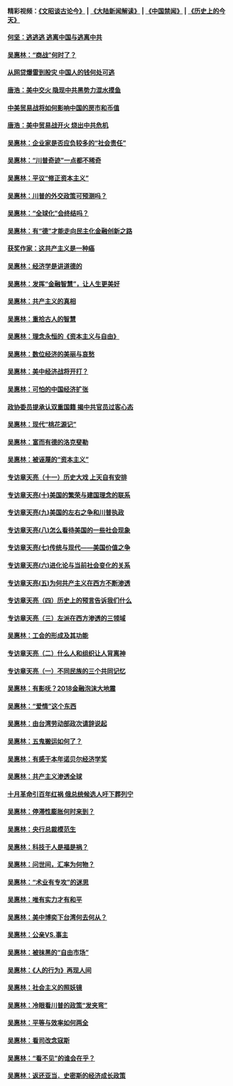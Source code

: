 #### 精彩视频：[《文昭谈古论今》](https://github.com/gfw-breaker/wenzhao/blob/master/README.md?t=11151531) | [《大陆新闻解读》](https://github.com/gfw-breaker/ntdtv-comedy/blob/master/README.md?t=11151531) | [《中国禁闻》](https://github.com/gfw-breaker/ntdtv-news/blob/master/README.md?t=11151531) | [《历史上的今天》](https://github.com/gfw-breaker/today-in-history/blob/master/README.md?t=11151531) 

#### [何坚：逃逃逃 逃离中国与逃离中共](../pages/nsc423/n10592891.md?t=11151531) 

#### [吴惠林：“商战”何时了？](../pages/nsc423/n10573558.md?t=11151531) 

#### [从网贷爆雷到股灾 中国人的钱何处可逃](../pages/nsc423/n10572800.md?t=11151531) 

#### [唐浩：美中交火 隐现中共黑势力混水摸鱼](../pages/nsc423/n10544040.md?t=11151531) 

#### [中美贸易战将如何影响中国的房市和币值](../pages/nsc423/n10543697.md?t=11151531) 

#### [唐浩：美中贸易战开火 烧出中共危机](../pages/nsc423/n10540126.md?t=11151531) 

#### [吴惠林：企业家是否应负较多的“社会责任”](../pages/nsc423/n10535022.md?t=11151531) 

#### [吴惠林：“川普奇迹”一点都不稀奇](../pages/nsc423/n10512808.md?t=11151531) 

#### [吴惠林：平议“修正资本主义”](../pages/nsc423/n10495724.md?t=11151531) 

#### [吴惠林：川普的外交政策可预测吗？](../pages/nsc423/n10462387.md?t=11151531) 

#### [吴惠林：“全球化”会终结吗？](../pages/nsc423/n10452838.md?t=11151531) 

#### [吴惠林：有“德”才能走向民主化金融创新之路](../pages/nsc423/n10432292.md?t=11151531) 

#### [获奖作家：这共产主义是一种癌](../pages/nsc423/n10431541.md?t=11151531) 

#### [吴惠林：经济学是讲道德的](../pages/nsc423/n10398014.md?t=11151531) 

#### [吴惠林：发挥“金融智慧”，让人生更美好](../pages/nsc423/n10375019.md?t=11151531) 

#### [吴惠林：共产主义的真相](../pages/nsc423/n10351394.md?t=11151531) 

#### [吴惠林：重拾古人的智慧](../pages/nsc423/n10337691.md?t=11151531) 

#### [吴惠林：理念永恒的《资本主义与自由》](../pages/nsc423/n10316274.md?t=11151531) 

#### [吴惠林：数位经济的美丽与哀愁](../pages/nsc423/n10292946.md?t=11151531) 

#### [吴惠林：美中经济战将开打？](../pages/nsc423/n10258825.md?t=11151531) 

#### [吴惠林：可怕的中国经济扩张](../pages/nsc423/n10219147.md?t=11151531) 

#### [政协委员提承认双重国籍 揭中共官员过客心态](../pages/nsc423/n10208809.md?t=11151531) 

#### [吴惠林：现代“桃花源记”](../pages/nsc423/n10185234.md?t=11151531) 

#### [吴惠林：富而有德的洛克斐勒](../pages/nsc423/n10142264.md?t=11151531) 

#### [吴惠林：被诬蔑的“资本主义”](../pages/nsc423/n10124816.md?t=11151531) 

#### [专访章天亮（十一）历史大戏 上天自有安排](../pages/nsc423/n10094905.md?t=11151531) 

#### [专访章天亮(十)美国的繁荣与建国理念的联系](../pages/nsc423/n10094899.md?t=11151531) 

#### [专访章天亮(九)美国的左右之争和川普执政](../pages/nsc423/n10094889.md?t=11151531) 

#### [专访章天亮(八)怎么看待美国的一些社会现象](../pages/nsc423/n10094857.md?t=11151531) 

#### [专访章天亮(七)传统与现代——美国价值之争](../pages/nsc423/n10093140.md?t=11151531) 

#### [专访章天亮(六)进化论与当前社会变化的关系](../pages/nsc423/n10092036.md?t=11151531) 

#### [专访章天亮(五)为何共产主义在西方不断渗透](../pages/nsc423/n10083620.md?t=11151531) 

#### [专访章天亮（四）历史上的预言告诉我们什么](../pages/nsc423/n10083606.md?t=11151531) 

#### [专访章天亮（三）左派在西方渗透的三领域](../pages/nsc423/n10081115.md?t=11151531) 

#### [吴惠林：工会的形成及其功能](../pages/nsc423/n10080633.md?t=11151531) 

#### [专访章天亮（二）什么人和组织让人背离神](../pages/nsc423/n10076637.md?t=11151531) 

#### [专访章天亮（一）不同民族的三个共同记忆](../pages/nsc423/n10074188.md?t=11151531) 

#### [吴惠林：有影呒？2018金融泡沫大地震](../pages/nsc423/n10040534.md?t=11151531) 

#### [吴惠林：“爱情”这个东西](../pages/nsc423/n10019423.md?t=11151531) 

#### [吴惠林：由台湾劳动部政次请辞说起](../pages/nsc423/n9979679.md?t=11151531) 

#### [吴惠林：五鬼搬运如何了？](../pages/nsc423/n9925338.md?t=11151531) 

#### [吴惠林：有感于本年诺贝尔经济学奖](../pages/nsc423/n9871883.md?t=11151531) 

#### [吴惠林：共产主义渗透全球](../pages/nsc423/n9812748.md?t=11151531) 

#### [十月革命引百年红祸 俄总统候选人吁下葬列宁](../pages/nsc423/n9810182.md?t=11151531) 

#### [吴惠林：停滞性膨胀何时来到？](../pages/nsc423/n9764136.md?t=11151531) 

#### [吴惠林：央行总裁模范生](../pages/nsc423/n9728134.md?t=11151531) 

#### [吴惠林：科技于人是福是祸？](../pages/nsc423/n9672982.md?t=11151531) 

#### [吴惠林：问世间，汇率为何物？](../pages/nsc423/n9621788.md?t=11151531) 

#### [吴惠林：“术业有专攻”的迷思](../pages/nsc423/n9580363.md?t=11151531) 

#### [吴惠林：唯有实力才有和平](../pages/nsc423/n9529599.md?t=11151531) 

#### [吴惠林：美中博奕下台湾何去何从？](../pages/nsc423/n9483598.md?t=11151531) 

#### [吴惠林：公亲VS.事主](../pages/nsc423/n9425637.md?t=11151531) 

#### [吴惠林：被抹黑的“自由市场”](../pages/nsc423/n9351545.md?t=11151531) 

#### [吴惠林：《人的行为》再现人间](../pages/nsc423/n9296339.md?t=11151531) 

#### [吴惠林：社会主义的照妖镜](../pages/nsc423/n9243460.md?t=11151531) 

#### [吴惠林：冷眼看川普的政策“发夹弯”](../pages/nsc423/n9120684.md?t=11151531) 

#### [吴惠林：平等与效率如何两全](../pages/nsc423/n9075430.md?t=11151531) 

#### [吴惠林：看司改念寇斯](../pages/nsc423/n9024915.md?t=11151531) 

#### [吴惠林：“看不见”的谁会在乎？](../pages/nsc423/n8977488.md?t=11151531) 

#### [吴惠林：返还亚当．史密斯的经济成长政策](../pages/nsc423/n8931896.md?t=11151531) 

